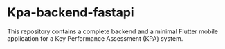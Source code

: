 # Kpa-backend-fastapi
This repository contains a complete backend and a minimal Flutter mobile application for a Key Performance Assessment (KPA) system.

